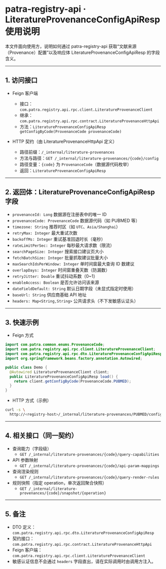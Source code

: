# patra-registry-api · LiteratureProvenanceConfigApiResp 使用说明

本文件面向使用方，说明如何通过 patra-registry-api 获取“文献来源（Provenance）配置”以及响应体 LiteratureProvenanceConfigApiResp 的字段含义。

---

## 1. 访问接口

- Feign 客户端
  - 接口：`com.patra.registry.api.rpc.client.LiteratureProvenanceClient`
  - 继承：`com.patra.registry.api.rpc.contract.LiteratureProvenanceHttpApi`
  - 方法：`LiteratureProvenanceConfigApiResp getConfigByCode(ProvenanceCode provenanceCode)`

- HTTP 契约（由 LiteratureProvenanceHttpApi 定义）
  - 路径前缀：`/_internal/literature-provenances`
  - 方法与路径：`GET /_internal/literature-provenances/{code}/config`
  - 路径变量：`{code}` 为 `ProvenanceCode`（数据源代码枚举）
  - 返回：`LiteratureProvenanceConfigApiResp`

---

## 2. 返回体：LiteratureProvenanceConfigApiResp 字段

- `provenanceId: Long` 数据源在注册表中的唯一 ID
- `provenanceCode: ProvenanceCode` 数据源代码（如 PUBMED 等）
- `timezone: String` 推荐时区（如 `UTC`、`Asia/Shanghai`）
- `retryMax: Integer` 最大重试次数
- `backoffMs: Integer` 重试基准回退时长（毫秒）
- `rateLimitPerSec: Integer` 每秒最大请求数（限流）
- `searchPageSize: Integer` 搜索接口建议页大小
- `fetchBatchSize: Integer` 批量抓取建议批量大小
- `maxSearchIdsPerWindow: Integer` 单时间窗最大查询 ID 数建议
- `overlapDays: Integer` 时间窗重叠天数（防漏数）
- `retryJitter: Double` 重试抖动系数（0~1）
- `enableAccess: Boolean` 是否允许访问该来源
- `dateFieldDefault: String` 默认日期字段（未显式指定时使用）
- `baseUrl: String` 供应商基础 API 地址
- `headers: Map<String,String>` 公共请求头（不下发敏感认证头）

---

## 3. 快速示例

- Feign 方式

```java
import com.patra.common.enums.ProvenanceCode;
import com.patra.registry.api.rpc.client.LiteratureProvenanceClient;
import com.patra.registry.api.rpc.dto.LiteratureProvenanceConfigApiResp;
import org.springframework.beans.factory.annotation.Autowired;

public class Demo {
  @Autowired LiteratureProvenanceClient client;
  public LiteratureProvenanceConfigApiResp load() {
    return client.getConfigByCode(ProvenanceCode.PUBMED);
  }
}
```

- HTTP 方式（示例）

```bash
curl -s \
  http://<registry-host>/_internal/literature-provenances/PUBMED/config
```

---

## 4. 相关接口（同一契约）

- 查询能力（字段级）
  - `GET /_internal/literature-provenances/{code}/query-capabilities`
- API 参数映射
  - `GET /_internal/literature-provenances/{code}/api-param-mappings`
- 查询渲染规则
  - `GET /_internal/literature-provenances/{code}/query-render-rules`
- 规则快照（指定 operation，单次返回聚合快照）
  - `GET /_internal/literature-provenances/{code}/snapshot/{operation}`

---

## 5. 备注

- DTO 定义：`com.patra.registry.api.rpc.dto.LiteratureProvenanceConfigApiResp`
- 契约接口：`com.patra.registry.api.rpc.contract.LiteratureProvenanceHttpApi`
- Feign 客户端：`com.patra.registry.api.rpc.client.LiteratureProvenanceClient`
- 敏感认证信息不会通过 `headers` 字段直出，请在实际调用时由调用方注入。

